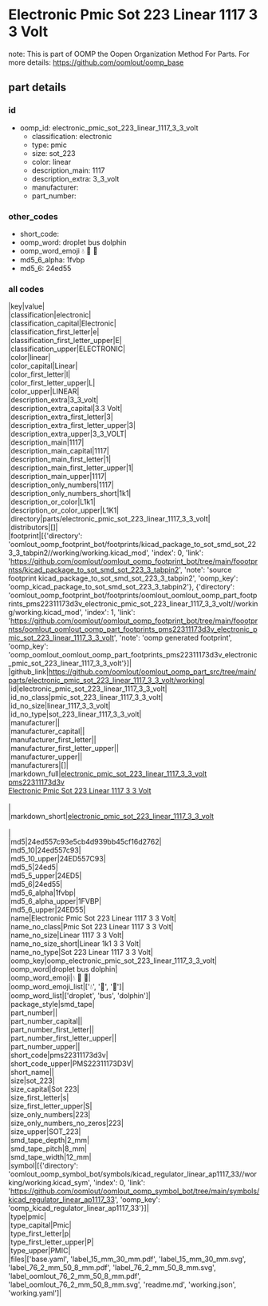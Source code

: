 # Electronic Pmic Sot 223 Linear 1117 3 3 Volt  

note: This is part of OOMP the Oopen Organization Method For Parts. For more details: https://github.com/oomlout/oomp_base

##  part details





### id
* oomp_id: electronic_pmic_sot_223_linear_1117_3_3_volt
  * classification: electronic
  * type: pmic
  * size: sot_223
  * color: linear
  * description_main: 1117
  * description_extra: 3_3_volt
  * manufacturer: 
  * part_number: 

### other_codes
* short_code: 
* oomp_word: droplet bus dolphin
* oomp_word_emoji :droplet: :bus: :dolphin:
* md5_6_alpha: 1fvbp
* md5_6: 24ed55

### all codes 
|key|value|  
|classification|electronic|  
|classification_capital|Electronic|  
|classification_first_letter|e|  
|classification_first_letter_upper|E|  
|classification_upper|ELECTRONIC|  
|color|linear|  
|color_capital|Linear|  
|color_first_letter|l|  
|color_first_letter_upper|L|  
|color_upper|LINEAR|  
|description_extra|3_3_volt|  
|description_extra_capital|3.3 Volt|  
|description_extra_first_letter|3|  
|description_extra_first_letter_upper|3|  
|description_extra_upper|3_3_VOLT|  
|description_main|1117|  
|description_main_capital|1117|  
|description_main_first_letter|1|  
|description_main_first_letter_upper|1|  
|description_main_upper|1117|  
|description_only_numbers|1117|  
|description_only_numbers_short|1k1|  
|description_or_color|L1k1|  
|description_or_color_upper|L1K1|  
|directory|parts/electronic_pmic_sot_223_linear_1117_3_3_volt|  
|distributors|[]|  
|footprint|[{'directory': 'oomlout_oomp_footprint_bot/footprints/kicad_package_to_sot_smd_sot_223_3_tabpin2//working/working.kicad_mod', 'index': 0, 'link': 'https://github.com/oomlout/oomlout_oomp_footprint_bot/tree/main/foootprntss/kicad_package_to_sot_smd_sot_223_3_tabpin2', 'note': 'source footprint kicad_package_to_sot_smd_sot_223_3_tabpin2', 'oomp_key': 'oomp_kicad_package_to_sot_smd_sot_223_3_tabpin2'}, {'directory': 'oomlout_oomp_footprint_bot/footprints/oomlout_oomlout_oomp_part_footprints_pms22311173d3v_electronic_pmic_sot_223_linear_1117_3_3_volt//working/working.kicad_mod', 'index': 1, 'link': 'https://github.com/oomlout/oomlout_oomp_footprint_bot/tree/main/foootprntss/oomlout_oomlout_oomp_part_footprints_pms22311173d3v_electronic_pmic_sot_223_linear_1117_3_3_volt', 'note': 'oomp generated footprint', 'oomp_key': 'oomp_oomlout_oomlout_oomp_part_footprints_pms22311173d3v_electronic_pmic_sot_223_linear_1117_3_3_volt'}]|  
|github_link|https://github.com/oomlout/oomlout_oomp_part_src/tree/main/parts/electronic_pmic_sot_223_linear_1117_3_3_volt/working|  
|id|electronic_pmic_sot_223_linear_1117_3_3_volt|  
|id_no_class|pmic_sot_223_linear_1117_3_3_volt|  
|id_no_size|linear_1117_3_3_volt|  
|id_no_type|sot_223_linear_1117_3_3_volt|  
|manufacturer||  
|manufacturer_capital||  
|manufacturer_first_letter||  
|manufacturer_first_letter_upper||  
|manufacturer_upper||  
|manufacturers|[]|  
|markdown_full|[electronic_pmic_sot_223_linear_1117_3_3_volt](https://github.com/oomlout/oomlout_oomp_part_src/tree/main/parts/electronic_pmic_sot_223_linear_1117_3_3_volt/working)<br>[pms22311173d3v](https://github.com/oomlout/oomlout_oomp_part_src/tree/main/parts/electronic_pmic_sot_223_linear_1117_3_3_volt/working)<br>[Electronic Pmic Sot 223 Linear 1117 3 3 Volt](https://github.com/oomlout/oomlout_oomp_part_src/tree/main/parts/electronic_pmic_sot_223_linear_1117_3_3_volt/working)<br><br>|  
|markdown_short|[electronic_pmic_sot_223_linear_1117_3_3_volt](https://github.com/oomlout/oomlout_oomp_part_src/tree/main/parts/electronic_pmic_sot_223_linear_1117_3_3_volt/working)<br><br>|  
|md5|24ed557c93e5cb4d939bb45cf16d2762|  
|md5_10|24ed557c93|  
|md5_10_upper|24ED557C93|  
|md5_5|24ed5|  
|md5_5_upper|24ED5|  
|md5_6|24ed55|  
|md5_6_alpha|1fvbp|  
|md5_6_alpha_upper|1FVBP|  
|md5_6_upper|24ED55|  
|name|Electronic Pmic Sot 223 Linear 1117 3 3 Volt|  
|name_no_class|Pmic Sot 223 Linear 1117 3 3 Volt|  
|name_no_size|Linear 1117 3 3 Volt|  
|name_no_size_short|Linear 1k1 3 3 Volt|  
|name_no_type|Sot 223 Linear 1117 3 3 Volt|  
|oomp_key|oomp_electronic_pmic_sot_223_linear_1117_3_3_volt|  
|oomp_word|droplet bus dolphin|  
|oomp_word_emoji|:droplet: :bus: :dolphin:|  
|oomp_word_emoji_list|[':droplet:', ':bus:', ':dolphin:']|  
|oomp_word_list|['droplet', 'bus', 'dolphin']|  
|package_style|smd_tape|  
|part_number||  
|part_number_capital||  
|part_number_first_letter||  
|part_number_first_letter_upper||  
|part_number_upper||  
|short_code|pms22311173d3v|  
|short_code_upper|PMS22311173D3V|  
|short_name||  
|size|sot_223|  
|size_capital|Sot 223|  
|size_first_letter|s|  
|size_first_letter_upper|S|  
|size_only_numbers|223|  
|size_only_numbers_no_zeros|223|  
|size_upper|SOT_223|  
|smd_tape_depth|2_mm|  
|smd_tape_pitch|8_mm|  
|smd_tape_width|12_mm|  
|symbol|[{'directory': 'oomlout_oomp_symbol_bot/symbols/kicad_regulator_linear_ap1117_33//working/working.kicad_sym', 'index': 0, 'link': 'https://github.com/oomlout/oomlout_oomp_symbol_bot/tree/main/symbols/kicad_regulator_linear_ap1117_33', 'oomp_key': 'oomp_kicad_regulator_linear_ap1117_33'}]|  
|type|pmic|  
|type_capital|Pmic|  
|type_first_letter|p|  
|type_first_letter_upper|P|  
|type_upper|PMIC|  
|files|['base.yaml', 'label_15_mm_30_mm.pdf', 'label_15_mm_30_mm.svg', 'label_76_2_mm_50_8_mm.pdf', 'label_76_2_mm_50_8_mm.svg', 'label_oomlout_76_2_mm_50_8_mm.pdf', 'label_oomlout_76_2_mm_50_8_mm.svg', 'readme.md', 'working.json', 'working.yaml']|  
